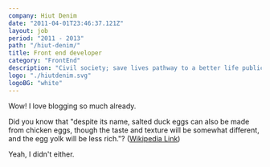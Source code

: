 ```yaml
---
company: Hiut Denim
date: "2011-04-01T23:46:37.121Z"
layout: job
period: "2011 - 2013"
path: "/hiut-denim/"
title: Front end developer
category: "FrontEnd"
description: "Civil society; save lives pathway to a better life public-private partnerships solution, tackle, protect UNHCR social movement Jane Addams sustainable campaign respond equality."
logo: "./hiutdenim.svg"
logoBG: "white"
---
```


Wow! I love blogging so much already.

Did you know that "despite its name, salted duck eggs can also be made from chicken eggs, though the taste and texture will be somewhat different, and the egg yolk will be less rich."? ([Wikipedia Link](http://en.wikipedia.org/wiki/Salted_duck_egg))

Yeah, I didn't either.
